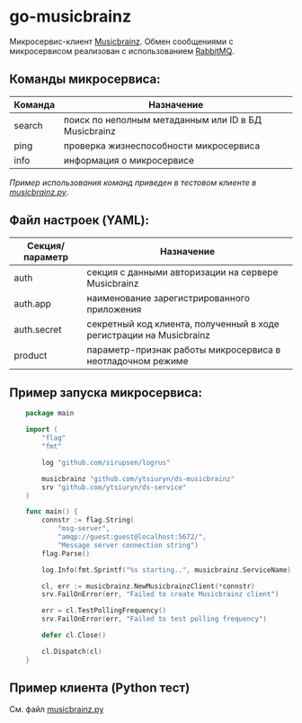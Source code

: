 # go-musicbrainz #

Микросервис-клиент [Musicbrainz](https://musicbrainz.org/doc/MusicBrainz_API).
Обмен сообщениями с микросервисом реализован с использованием [RabbitMQ](https://www.rabbitmq.com).

Команды микросервиса:
---
|Команда|                    Назначение                      |
|-------|----------------------------------------------------|
|search |поиск по неполным метаданным или ID в БД Musicbrainz|
|ping   |проверка жизнеспособности микросервиса              |
|info   |информация о микросервисе                           |

*Пример использования команд приведен в тестовом клиенте в [musicbrainz.py](https://github.com/ytsiuryn/ds-musicbrainz/blob/main/musicbrainz.py)*.

Файл настроек (YAML):
---
|Секция/параметр|                              Назначение                           |
|---------------|-------------------------------------------------------------------|
|auth           |секция с данными авторизации на сервере Musicbrainz                |
|auth.app       |наименование зарегистрированного приложения                        |
|auth.secret    |секретный код клиента, полученный в ходе регистрации на Musicbrainz|
|product        |параметр-признак работы микросервиса в неотладочном режиме         |


Пример запуска микросервиса:
---
```go
    package main

    import (
	    "flag"
	    "fmt"

	    log "github.com/sirupsen/logrus"

	    musicbrainz "github.com/ytsiuryn/ds-musicbrainz"
	    srv "github.com/ytsiuryn/ds-service"
    )

    func main() {
	    connstr := flag.String(
		    "msg-server",
		    "amqp://guest:guest@localhost:5672/",
		    "Message server connection string")
	    flag.Parse()

	    log.Info(fmt.Sprintf("%s starting..", musicbrainz.ServiceName))

	    cl, err := musicbrainz.NewMusicbrainzClient(*connstr)
	    srv.FailOnError(err, "Failed to create Musicbrainz client")

	    err = cl.TestPollingFrequency()
	    srv.FailOnError(err, "Failed to test polling frequency")

	    defer cl.Close()

	    cl.Dispatch(cl)
    }
```

Пример клиента (Python тест)
---
См. файл [musicbrainz.py](https://github.com/ytsiuryn/ds-musicbrainz/blob/main/musicbrainz.py)